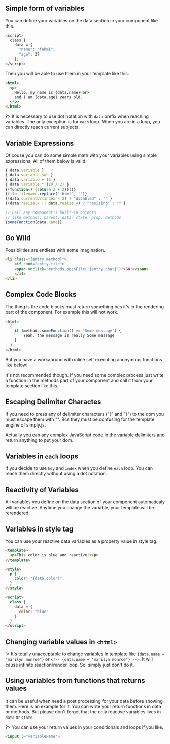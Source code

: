 ## Simple form of variables

You can define your variables on the data section in your component like this.

```bash
<script>
  class {
    data = {
      "name": "fehmi",
      "age": 37
    };
</script>
```

Then you will be able to use them in your template like this.

```html
<html>
  <p>
    Hello, my name is {data.name}<br>
    and I am {data.age} years old.
  </p>
</html>
```

<repl-component id="05loeqiinqkt8pb" download="true"></repl-component>

?> It is necessary to use dot notation with `data` prefix when reaching variables. The only exception is for `each` loop. When you are in a loop, you can directly reach current subjects.

## Variable Expressions

Of couse you can do some simple math with your variables using simple expressions. All of them below is valid.

```js
{ data.variable }
{ data.variable.sub }
{ data.variable + 10 }
{ data.variable * (10 / 2) }
{(function() {return 2 + 2})()}
{file.filename.replace('.html', '')}
{(data.currentUrlIndex < 2) ? "disabled" : "" }
{(data.resize.x || data.resize.y) ? "resizing" : "" }
```

```js
// Call any component's built-in objects
// like methods, parent, data, state, prop, methods
{someFunction(data.name)}
```
<repl-component id="nq485hdi5gxzrx1" download="true"></repl-component>

## Go Wild
Possibilities are endless with some imagination.

```html
<li class="{entry.method}">
	<if cond="entry.file">
    <span onclick="methods.openFile('{entry.char}')">GO!</span>
	</if>
</li>
```

## Complex Code Blocks
The thing is the code blocks must return something bcs it's in the rendering part of the component. For example this will not work.

```js
<html>
  {
  	if (methods.someFunction() == "Some message") {
  		Yeah, the message is really Some message
  	}
  }
</html>
```

But you have a workaorund with inline self executing anonymous functions like below:

<repl-component id="na29cvvjvjnmwd2" download="true"></repl-component>

It's not recommended though. If you need some complex process just write a function in the methods part of your component and call it from your template section like this.

<repl-component id="mheo1xu2xg8lemd" download="true"></repl-component>


## Escaping Delimiter Charactes
If you need to press any of delimiter characters ("{" and "}") to the dom you must escape them with "\". Bcs they must be confusing for the template engine of simply.js.

<repl-component id="7iznwtlsr26wa81" download="true"></repl-component>


Actually you can any complex JavaScript code in the variable delimiters and return anything to put your dom.

## Variables in `each` loops

If you decide to use `key` and `index` when you define `each` loop. You can reach them directly without using a dot notation.

<repl-component id="c0u41ol2ph7rgt8" download="true"></repl-component>

## Reactivity of Variables

All variables you define on the data section of your component automaticaly will be reactive. Anytime you change the variable, your template will be rerendered.

<repl-component id="6rus94eoal01kbk" download="true"></repl-component>

## Variables in style tag

You can use your reactive data variables as a property value in style tag.

```html
<template>
  <p>This color is blue and reactive!</p>
</template>

<style>
  p {
    color: "{data.color}";
  }
</style>

<script>
  class {
    data = {
      color: "blue"
    }
  }
</script>
```

<repl-component id="x9bgcdct6jlvr0r" download="true"></repl-component>

## Changing variable values in `<html>`

!> It's totally unacceptable to change variables in template like `{data.name = "marilyn monroe"}` or `<!-- {data.name = "marilyn monroe"} -->`. It will cause infinite reaction/render loop. So, simply just don't do it.

## Using variables from functions that returns values

It can be useful when need a post processing for your data before showing them. Here is an example for it. You can write your return functions in data or methods. But please don't forget that the only reactive variables lives in `data` or `state`.

<repl-component id="w3wofrexw9ssy1y" download="true"></repl-component>

?> You can use your return values in your conditionals and loops if you like.

```html
<input :="variableName">
```

<repl-component id="hedq9svhen4ssz3" download="true"></repl-component>

